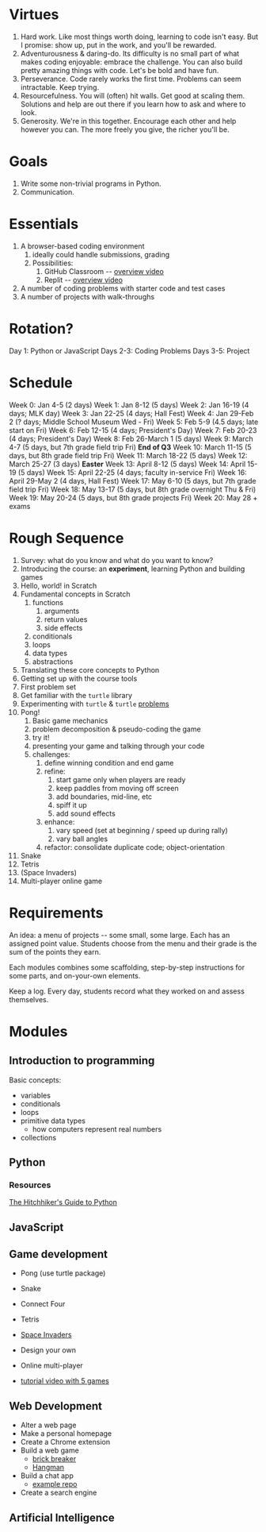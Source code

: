 # Virtues
1. Hard work. Like most things worth doing, learning to code isn't easy. But I promise: show up, put in the work, and you'll be rewarded.
2. Adventurousness & daring-do. Its difficulty is no small part of what makes coding enjoyable: embrace the challenge. You can also build pretty amazing things with code. Let's be bold and have fun.
3. Perseverance. Code rarely works the first time. Problems can seem intractable. Keep trying.
4. Resourcefulness. You will (often) hit walls. Get good at scaling them. Solutions and help are out there if you learn how to ask and where to look.
5. Generosity. We're in this together. Encourage each other and help however you can. The more freely you give, the richer you'll be.
# Goals
1. Write some non-trivial programs in Python.
2. Communication.
# Essentials
1. A browser-based coding environment
	1. ideally could handle submissions, grading
	2. Possibilities:
		1. GitHub Classroom -- [overview video](https://www.youtube.com/playlist?list=PLIRjfNq867bewk3ZGV6Z7a16YDNRCpK3u)
		2. Replit -- [overview video](https://www.youtube.com/watch?v=Hg4vDnqiz2M)
2. A number of coding problems with starter code and test cases
3. A number of projects with walk-throughs
# Rotation?
Day 1: Python or JavaScript
Days 2-3: Coding Problems
Days 3-5: Project
# Schedule
Week 0: Jan 4-5 (2 days)
Week 1: Jan 8-12 (5 days)
Week 2: Jan 16-19 (4 days; MLK day)
Week 3: Jan 22-25 (4 days; Hall Fest)
Week 4: Jan 29-Feb 2 (? days; Middle School Museum Wed - Fri)
Week 5: Feb 5-9 (4.5 days; late start on Fri)
Week 6: Feb 12-15 (4 days; President's Day)
Week 7: Feb 20-23 (4 days; President's Day)
Week 8: Feb 26-March 1 (5 days)
Week 9: March 4-7 (5 days, but 7th grade field trip Fri)
**End of Q3**
Week 10: March 11-15 (5 days, but 8th grade field trip Fri)
Week 11: March 18-22 (5 days)
Week 12: March 25-27 (3 days)
**Easter**
Week 13: April 8-12 (5 days)
Week 14: April 15-19 (5 days)
Week 15: April 22-25 (4 days; faculty in-service Fri)
Week 16: April 29-May 2 (4 days, Hall Fest)
Week 17: May 6-10 (5 days, but 7th grade field trip Fri)
Week 18: May 13-17 (5 days, but 8th grade overnight Thu & Fri)
Week 19: May 20-24 (5 days, but 8th grade projects Fri)
Week 20: May 28 + exams

# Rough Sequence
1. Survey: what do you know and what do you want to know?
2. Introducing the course: an **experiment**, learning Python and building games
3. Hello, world! in Scratch
4. Fundamental concepts in Scratch
	1. functions
		1. arguments
		2. return values
		3. side effects 
	2. conditionals
	3. loops
	4. data types
	5. abstractions
5. Translating these core concepts to Python
6. Getting set up with the course tools
7. First problem set
8. Get familiar with the `turtle` library
9. Experimenting with `turtle` & `turtle` [problems](https://pythonturtle.academy/)
10. Pong!
	1. Basic game mechanics
	2. problem decomposition & pseudo-coding the game
	3. try it!
	4. presenting your game and talking through your code
	5. challenges:
		1. define winning condition and end game
		2. refine:
			1. start game only when players are ready
			2. keep paddles from moving off screen
			3. add boundaries, mid-line, etc
			4. spiff it up
			5. add sound effects
		3. enhance:
			1. vary speed (set at beginning / speed up during rally)
			2. vary ball angles
		4. refactor: consolidate duplicate code; object-orientation
11. Snake
12. Tetris
13. (Space Invaders)
14. Multi-player online game

# Requirements
An idea: a menu of projects -- some small, some large. Each has an assigned point value. Students choose from the menu and their grade is the sum of the points they earn.

Each modules combines some scaffolding, step-by-step instructions for some parts, and on-your-own elements.

Keep a log. Every day, students record what they worked on and assess themselves.
# Modules
## Introduction to programming
Basic concepts:
- variables
- conditionals
- loops
- primitive data types
	- how computers represent real numbers
- collections
## Python
### Resources
[The Hitchhiker's Guide to Python](https://docs.python-guide.org/)

## JavaScript

## Game development
- Pong (use turtle package)
- Snake
- Connect Four
- Tetris
- [Space Invaders](https://www.youtube.com/watch?v=FfWpgLFMI7w)
- Design your own
- Online multi-player

- [tutorial video with 5 games](https://www.youtube.com/watch?v=XGf2GcyHPhc)

## Web Development
- Alter a web page
- Make a personal homepage
- Create a Chrome extension
- Build a web game
	- [brick breaker](https://www.youtube.com/watch?v=3EMxBkqC4z0)
	- [Hangman](https://www.youtube.com/watch?v=T6uht1A0114)
- Build a chat app
	- [example repo](https://github.com/ammezie/webcage/tree/main)
- Create a search engine
## Artificial Intelligence

